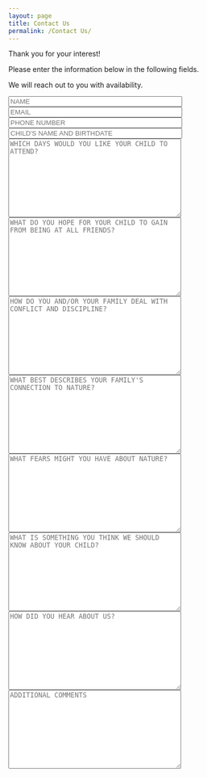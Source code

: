 ```yaml
---
layout: page
title: Contact Us
permalink: /Contact Us/
---
```




Thank you for your interest!

Please enter the information below in the following fields.

We will reach out to you with availability.

<form action="/summer/#wpcf7-f1931-p1932-o1" method="post" class="wpcf7-form" novalidate="novalidate">
<div style="display: none;">
<input type="hidden" name="_wpcf7" value="1931">
<input type="hidden" name="_wpcf7_version" value="4.8">
<input type="hidden" name="_wpcf7_locale" value="en_US">
<input type="hidden" name="_wpcf7_unit_tag" value="wpcf7-f1931-p1932-o1">
<input type="hidden" name="_wpcf7_container_post" value="1932">
<input type="hidden" name="_wpcf7_nonce" value="05a3b63585">
</div>
<div id="summer">
<!--- <div><span class="wpcf7-form-control-wrap checkbox-0728"><span class="wpcf7-form-control wpcf7-checkbox"><span class="wpcf7-list-item first last"><input type="checkbox" name="checkbox-0728[]" value="July 24 - July 28: Beach exploration and play"><span class="wpcf7-list-item-label">July 24 - July 28: Beach exploration and play</span></span></span></span></div>
</div> --->
<div id="contactfields">
<div class="contact-input"><span class="wpcf7-form-control-wrap your-name"><input type="text" name="your-name" value="" size="40" class="wpcf7-form-control wpcf7-text wpcf7-validates-as-required" aria-required="true" aria-invalid="false" placeholder="NAME"></span></div>
<div class="contact-input"><span class="wpcf7-form-control-wrap your-email"><input type="email" name="your-email" value="" size="40" class="wpcf7-form-control wpcf7-text wpcf7-email wpcf7-validates-as-required wpcf7-validates-as-email" aria-required="true" aria-invalid="false" placeholder="EMAIL"></span></div>
</div>
<div id="contactfields">
<div class="contact-input"> <span class="wpcf7-form-control-wrap tel-phonenumber"><input type="tel" name="tel-phonenumber" value="" size="40" class="wpcf7-form-control wpcf7-text wpcf7-tel wpcf7-validates-as-tel" aria-invalid="false" placeholder="PHONE NUMBER"></span></div>
<div class="contact-input"><span class="wpcf7-form-control-wrap text-childsname"><input type="text" name="text-childsname" value="" size="40" class="wpcf7-form-control wpcf7-text" aria-invalid="false" placeholder="CHILD'S NAME AND BIRTHDATE"></span></div>
</div>
<div id="messagearea"> <span class="wpcf7-form-control-wrap textarea-days"><textarea name="textarea-days" cols="40" rows="10" class="wpcf7-form-control wpcf7-textarea" aria-invalid="false" placeholder="WHICH DAYS WOULD YOU LIKE YOUR CHILD TO ATTEND?"></textarea></span></div>
<div id="messagearea"> <span class="wpcf7-form-control-wrap textarea-gain"><textarea name="textarea-gain" cols="40" rows="10" class="wpcf7-form-control wpcf7-textarea" aria-invalid="false" placeholder="WHAT DO YOU HOPE FOR YOUR CHILD TO GAIN FROM BEING AT ALL FRIENDS?"></textarea></span></div>
<div id="messagearea"> <span class="wpcf7-form-control-wrap textarea-conflict"><textarea name="textarea-conflict" cols="40" rows="10" class="wpcf7-form-control wpcf7-textarea" aria-invalid="false" placeholder="HOW DO YOU AND/OR YOUR FAMILY DEAL WITH CONFLICT AND DISCIPLINE?"></textarea></span></div>
<div id="messagearea"> <span class="wpcf7-form-control-wrap textarea-connection"><textarea name="textarea-connection" cols="40" rows="10" class="wpcf7-form-control wpcf7-textarea" aria-invalid="false" placeholder="WHAT BEST DESCRIBES YOUR FAMILY'S CONNECTION TO NATURE?"></textarea></span></div>
<div id="messagearea"> <span class="wpcf7-form-control-wrap textarea-fears"><textarea name="textarea-fears" cols="40" rows="10" class="wpcf7-form-control wpcf7-textarea" aria-invalid="false" placeholder="WHAT FEARS MIGHT YOU HAVE ABOUT NATURE?"></textarea></span></div>
<div id="messagearea"> <span class="wpcf7-form-control-wrap textarea-know"><textarea name="textarea-know" cols="40" rows="10" class="wpcf7-form-control wpcf7-textarea" aria-invalid="false" placeholder="WHAT IS SOMETHING YOU THINK WE SHOULD KNOW ABOUT YOUR CHILD?"></textarea></span></div>
<div id="messagearea"> <span class="wpcf7-form-control-wrap textarea-hear"><textarea name="textarea-hear" cols="40" rows="10" class="wpcf7-form-control wpcf7-textarea" aria-invalid="false" placeholder="HOW DID YOU HEAR ABOUT US?"></textarea></span></div>
<div id="messagearea"> <span class="wpcf7-form-control-wrap textarea-comments"><textarea name="textarea-comments" cols="40" rows="10" class="wpcf7-form-control wpcf7-textarea" aria-invalid="false" placeholder="ADDITIONAL COMMENTS"></textarea></span></div>

<div class="wpcf7-response-output wpcf7-display-none"></div></form>

